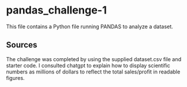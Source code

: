 # pandas_challenge-1
This file contains a Python file running PANDAS to analyze a dataset.

## Sources
The challenge was completed by using the supplied dataset.csv file and starter code.
I consulted chatgpt to explain how to display scientific numbers as millions of dollars to reflect the total sales/profit in readable figures.